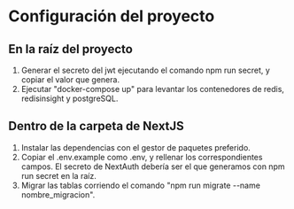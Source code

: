 # Configuración del proyecto

## En la raíz del proyecto

1. Generar el secreto del jwt ejecutando el comando npm run secret, y copiar el valor que genera.
2. Ejecutar "docker-compose up" para levantar los contenedores de redis, redisinsight y postgreSQL.

## Dentro de la carpeta de NextJS

1. Instalar las dependencias con el gestor de paquetes preferido.
2. Copiar el .env.example como .env, y rellenar los correspondientes campos. El secreto de NextAuth debería ser el que generamos con npm run secret en la raíz.
3. Migrar las tablas corriendo el comando "npm run migrate --name nombre_migracion".

